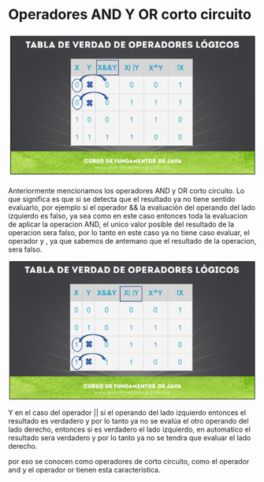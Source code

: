 

# Operadores AND Y OR corto circuito

![tabla](/imagenesjava/tabladeverdad.png "tabla")






Anteriormente mencionamos los operadores AND y OR corto circuito. Lo que significa es que si se
detecta que el resultado ya no tiene sentido evaluarlo, por ejemplo si el operador && la
evaluación del operando del lado izquierdo es falso, ya sea como en este caso
entonces toda la evaluacion de aplicar la operacion AND, el unico valor posible del resultado de la operacion
sera falso, por lo tanto en este caso ya no tiene caso evaluar, el operador y , ya que sabemos
de antemano que el resultado de la operacion, sera falso.



![tabla1](/imagenesjava/tabladeverdad1.png "tabla1")



 Y en el caso del operador || si el operando del lado izquierdo
entonces el resultado es verdadero y por lo tanto ya no se evalúa el otro operando del lado
derecho, entonces si es verdadero el lado izquierdo, en automatico el resultado sera verdadero
y por lo tanto ya no se tendra que evaluar el lado derecho.

por eso se conocen como operadores de corto circuito, como el operador and y el operador or
tienen esta caracteristica.


